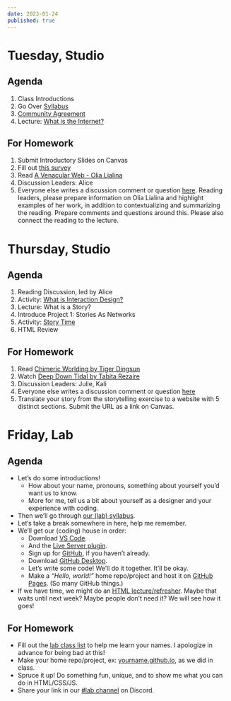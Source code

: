 ```yaml
---
date: 2023-01-24
published: true
---
```


# Tuesday, Studio
## Agenda
1. Class Introductions
2. Go Over [Syllabus](https://docs.google.com/document/d/1W14d-DkJG-sBNFOvSJtBbCnl1l92hI1DAeQUzOBbl-E/edit?usp=sharing)
3. [Community Agreement](https://docs.google.com/document/d/1bzijcESob0ttfpqL5EjrMqj51H-o1zt4z87GKZcPYrg/edit)
4. Lecture: [What is the Internet?](https://www.figma.com/proto/kig3qUGwCgrj0HsIwogA4D/History-of-the-Internet?node-id=1%3A2&scaling=contain&page-id=0%3A1)

## For Homework
1. Submit Introductory Slides on Canvas
2. Fill out [this survey](https://forms.gle/QrMBEKcngA1eHZPX7)
3. Read [A Venacular Web - Olia Lialina](http://art.teleportacia.org/observation/vernacular/)
4. Discussion Leaders: Alice
5. Everyone else writes a discussion comment or question [here](https://docs.google.com/document/d/1pv5p2erPfjhSk7HzhXJtdSpO1effd9uR-X4lSVwFSS8/edit). Reading leaders, please prepare information on Olia Lialina and highlight examples of her work, in addition to contextualizing and summarizing the reading. Prepare comments and questions around this. Please also connect the reading to the lecture.



# Thursday, Studio
## Agenda
1. Reading Discussion, led by Alice
2. Activity: [What is Interaction Design?](https://docs.google.com/document/d/1A5wJmW4PolNJeYGTLOCKQPBFfk-zkojOYpn96zygYf8/edit?usp=sharing)
3. Lecture: What is a Story?
4. Introduce Project 1: Stories As Networks
5. Activity: [Story Time](https://docs.google.com/document/d/1u9mDi1vH8Y6oqytLVmteXEPDQ9GPhCPA0Dlo38xqvoQ/edit?usp=sharing)
6. HTML Review


## For Homework
1. Read [Chimeric Worlding by Tiger Dingsun](http://tdingsun.github.io/worlding/)
2. Watch [Deep Down Tidal by Tabita Rezaire](https://vimeo.com/248887185)
3. Discussion Leaders: Julie, Kali
4. Everyone else writes a discussion comment or question [here](https://docs.google.com/document/d/1pv5p2erPfjhSk7HzhXJtdSpO1effd9uR-X4lSVwFSS8/edit?usp=sharing)
5. Translate your story from the storytelling exercise to a website with 5 distinct sections. Submit the URL as a link on Canvas. 
<!-- 6. Choose which story you will base your project around, and sketch out 2 different versions of your selected story. With each direction, use different typefaces and explain your reasoning for each.  -->



# Friday, Lab

## Agenda

- Let’s do some introductions!
	- How about your name, pronouns, something about yourself you’d want us to know.
	- More for me, tell us a bit about yourself as a designer and your experience with coding.
- Then we’ll go through [our (lab) syllabus](https://docs.google.com/document/d/15qyoAy0IGI4u2gmBAw6ZepMuHco0_VZf6MGGW97Y8J4/).
- Let‘s take a break somewhere in here, help me remember.
- We’ll get our (coding) house in order:
	- Download [VS Code](https://code.visualstudio.com).
	- And the [Live Server plugin](https://marketplace.visualstudio.com/items?itemName=ritwickdey.LiveServer).
	- Sign up for [GitHub](https://github.com/join), if you haven’t already.
	- Download [GitHub Desktop](https://desktop.github.com).
	- Let’s write some code! We’ll do it together. It’ll be okay.
	- Make a *“Hello, world!”* home repo/project and host it on [GitHub Pages](https://pages.github.com). (So many GitHub things.)
- If we have time, we might do an [HTML lecture/refresher](https://core-interaction.github.io/lab/html/). Maybe that waits until next week? Maybe people don’t need it? We will see how it goes!

## For Homework

- Fill out the [lab class list](https://docs.google.com/document/d/1Tke1rUsNxPxmxSvqH5jCl5NTkm2-lQE8FxP8vLOEUYc) to help me learn your names. I apologize in advance for being bad at this!
- Make your home repo/project, ex: [yourname.github.io](https://mfehrenbach.github.io), as we did in class.
- Spruce it up! Do something fun, unique, and to show me what you can do in HTML/CSS/JS.
- Share your link in our [#lab channel](https://discord.gg/JavYhzJz) on Discord.
